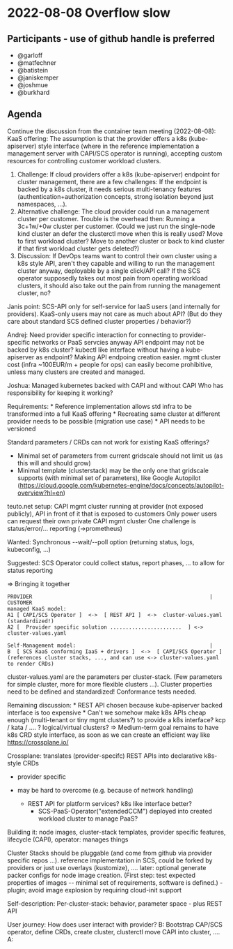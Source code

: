 # 2022-08-08 Overflow slow

## Participants - use of github handle is preferred
* @garloff
* @matfechner
* @batistein
* @janiskemper
* @joshmue
* @burkhard

## Agenda
Continue the discussion from the container team meeting (2022-08-08):
KaaS offering: The assumption is that the provider offers a k8s (kube-apiserver) style interface (where in the reference implementation a management server with CAPI/SCS operator is running), accepting custom resources for controlling customer workload clusters.
1. Challenge: If cloud providers offer a k8s (kube-apiserver) endpoint for cluster management, there are a few challenges: If the endpoint is backed by a k8s cluster, it needs serious multi-tenancy features (authentication+authorization concepts, strong isolation beyond just namespaces, ...).
2. Alternative challenge: The cloud provider could run a management cluster per customer. Trouble is the overhead then: Running a 3c+1w/+0w cluster per customer. (Could we just run the single-node kind cluster an defer the clusterctl move when this is really used? Move to first workload cluster? Move to another cluster or back to  kind cluster if that first workload cluster gets deleted?)
3. Discussion: If DevOps teams want to control their own cluster using a k8s style API, aren't they capable and willing to run the management cluster anyway, deployable by a single click/API call? If the SCS operator supposedly takes out most pain from operating workload clusters, it should also take out the pain from running the management cluster, no?

Janis point:
SCS-API only for self-service for IaaS users (and internally for providers).
KaaS-only users may not care as much about API? (But do they care about standard SCS defined cluster properties / behavior?)

Andrej:
Need provider specific interaction for connecting to provider-specific networks or PaaS servcies anyway
API endpoint may not be backed by k8s cluster?
kubectl like interface without having a kube-apiserver as endpoint? Making API endpoing creation easier.
mgmt cluster cost (infra ~100EUR/m + people for ops) can easily become prohibitive, unless many clusters are created and managed.

Joshua:
Managed kubernetes backed with CAPI and without CAPI
Who has responsibility for keeping it working?

Requirements:
    * Reference implementation allows std infra to be transformed into a full KaaS offering
    * Recreating same cluster at different provider needs to be possible (migration use case)
    * API needs to be versioned

Standard parameters / CRDs can not work for existing KaaS offerings?
- Minimal set of parameters from current gridscale should not limit us (as this will and should grow)
- Minimal template (clusterstack) may be the only one that gridscale supports (with minimal set of parameters), like Google Autopilot (https://cloud.google.com/kubernetes-engine/docs/concepts/autopilot-overview?hl=en)

teuto.net setup:
CAPI mgmt cluster running at provider (not exposed publicly), API in front of it that is exposed to customers
Only power users can request their own private CAPI mgmt cluster
One challenge is status/error/... reporting (->prometheus)

Wanted:
Synchronous --wait/--poll option (returning status, logs, kubeconfig, ...)

Suggested:
SCS Operator could collect status, report phases, ... to allow for status reporting

=> Bringing it together

```
PROVIDER                                                         |       CUSTOMER
managed KaaS model:
A1 [ CAPI/SCS Operator ]  <->  [ REST API ]  <->  cluster-values.yaml (standardized!)
A2 [  Provider specific solution .......................  ] <->  cluster-values.yaml

Self-Management model:                                           |
B  [ SCS KaaS conforming IaaS + drivers ]  <->  [ CAPI/SCS Operator ] (references cluster stacks, ..., and can use <-> cluster-values.yaml to render CRDs)
```

cluster-values.yaml are the parameters per cluster-stack. (Few parameters for simple cluster, more for more flexible clusters ...).
Cluster properties need to be defined and standardized! Conformance tests needed.

Remaining discussion:
    * REST API chosen because kube-apiserver backed interface is too expensive
    * Can't we somehow make k8s APIs cheap enough (multi-tenant or tiny mgmt clusters?) to provide a k8s interface? kcp / kata / .... ? logical/virtual clusters? 
    => Medium-term goal remains to have k8s CRD style interface, as soon as we can create an efficient way like https://crossplane.io/

Crossplane: translates (provider-specifc) REST APIs into declarative k8s-style CRDs
- provider specific
- may be hard to overcome (e.g. because of  network handling)

    * REST API for platform services? k8s like interface better?
	    * SCS-PaaS-Operator("extendedCCM") deployed  into created workload cluster to manage PaaS?

Building it: node images, cluster-stack templates, provider specific features, lifecycle (CAPI), operator: manages things

Cluster Stacks should be pluggable (and come from github via provider specific repos ...). reference implementation in SCS, could be forked by providers or just use overlays (kustomize), .... later: optional generate packer configs for node image creation. (First step: test expected properties of images -- minimal set of requirements, software is defined.) - plugin; avoid image explosion by requiring cloud-init support

Self-description: Per-cluster-stack: behavior, parameter space - plus REST API

User journey: How does user interact with provider?
B: Bootstrap CAP/SCS operator, define CRDs, create cluster, clusterctl move CAPI into cluster, ....
A: 

